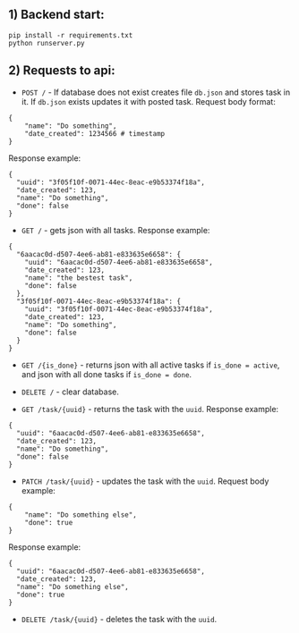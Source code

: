 ## 1) Backend start:
```
pip install -r requirements.txt
python runserver.py
```
## 2) Requests to api:

- `POST /` - If database does not exist creates file `db.json` and stores task in it. If `db.json` exists updates it with posted task.  Request body format: 
```
{
	"name": "Do something",
	"date_created": 1234566 # timestamp
}
```
Response example:
```
{
  "uuid": "3f05f10f-0071-44ec-8eac-e9b53374f18a",
  "date_created": 123,
  "name": "Do something",
  "done": false
}
```

- `GET /` - gets json with all tasks. Response example:
```
{
  "6aacac0d-d507-4ee6-ab81-e833635e6658": {
    "uuid": "6aacac0d-d507-4ee6-ab81-e833635e6658",
    "date_created": 123,
    "name": "the bestest task",
    "done": false
  },
  "3f05f10f-0071-44ec-8eac-e9b53374f18a": {
    "uuid": "3f05f10f-0071-44ec-8eac-e9b53374f18a",
    "date_created": 123,
    "name": "Do something",
    "done": false
  }
}
```

- `GET /{is_done}` - returns json with all active tasks if `is_done = active`, and json with all done tasks if `is_done = done`. 

- `DELETE /` - clear database.

- `GET /task/{uuid}` - returns the task with the `uuid`.  Response example:
```
{
  "uuid": "6aacac0d-d507-4ee6-ab81-e833635e6658",
  "date_created": 123,
  "name": "Do something",
  "done": false
}
```

- `PATCH /task/{uuid}` - updates the task with the `uuid`.  Request body example:
```
{
	"name": "Do something else", 
    "done": true
}
```

Response example:
```
{
  "uuid": "6aacac0d-d507-4ee6-ab81-e833635e6658",
  "date_created": 123,
  "name": "Do something else",
  "done": true
}
```

- `DELETE /task/{uuid}` - deletes the task with the `uuid`.

